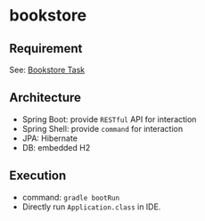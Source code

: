 # bookstore
## Requirement
See: [Bookstore Task](http://www.contribe.se/arbetsprov-java/)
## Architecture
* Spring Boot: provide `RESTful` API for interaction
* Spring Shell: provide `command` for interaction
* JPA: Hibernate
* DB: embedded H2
## Execution
* command: `gradle bootRun`
* Directly run `Application.class` in IDE.